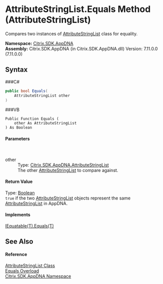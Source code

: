 # AttributeStringList.Equals Method (AttributeStringList)
 

Compares two instances of <a href="T_Citrix_SDK_AppDNA_AttributeStringList">AttributeStringList</a> class for equality.

**Namespace:**&nbsp;<a href="N_Citrix_SDK_AppDNA">Citrix.SDK.AppDNA</a><br />**Assembly:**&nbsp;Citrix.SDK.AppDNA (in Citrix.SDK.AppDNA.dll) Version: 7.11.0.0 (7.11.0.0)

## Syntax

###C#
```csharp
public bool Equals(
	AttributeStringList other
)
```

###VB
```vbnet
Public Function Equals ( 
	other As AttributeStringList
) As Boolean
```


#### Parameters
&nbsp;<dl><dt>other</dt><dd>Type: <a href="T_Citrix_SDK_AppDNA_AttributeStringList">Citrix.SDK.AppDNA.AttributeStringList</a><br />The other <a href="T_Citrix_SDK_AppDNA_AttributeStringList">AttributeStringList</a> to compare against.</dd></dl>

#### Return Value
Type: <a href="http://msdn2.microsoft.com/en-us/library/a28wyd50" target="_blank">Boolean</a><br />`true` if the two <a href="T_Citrix_SDK_AppDNA_AttributeStringList">AttributeStringList</a> objects represent the same <a href="T_Citrix_SDK_AppDNA_AttributeStringList">AttributeStringList</a> in AppDNA.

#### Implements
<a href="http://msdn2.microsoft.com/en-us/library/ms131190" target="_blank">IEquatable(T).Equals(T)</a><br />

## See Also


#### Reference
<a href="T_Citrix_SDK_AppDNA_AttributeStringList">AttributeStringList Class</a><br /><a href="Overload_Citrix_SDK_AppDNA_AttributeStringList_Equals">Equals Overload</a><br /><a href="N_Citrix_SDK_AppDNA">Citrix.SDK.AppDNA Namespace</a><br />